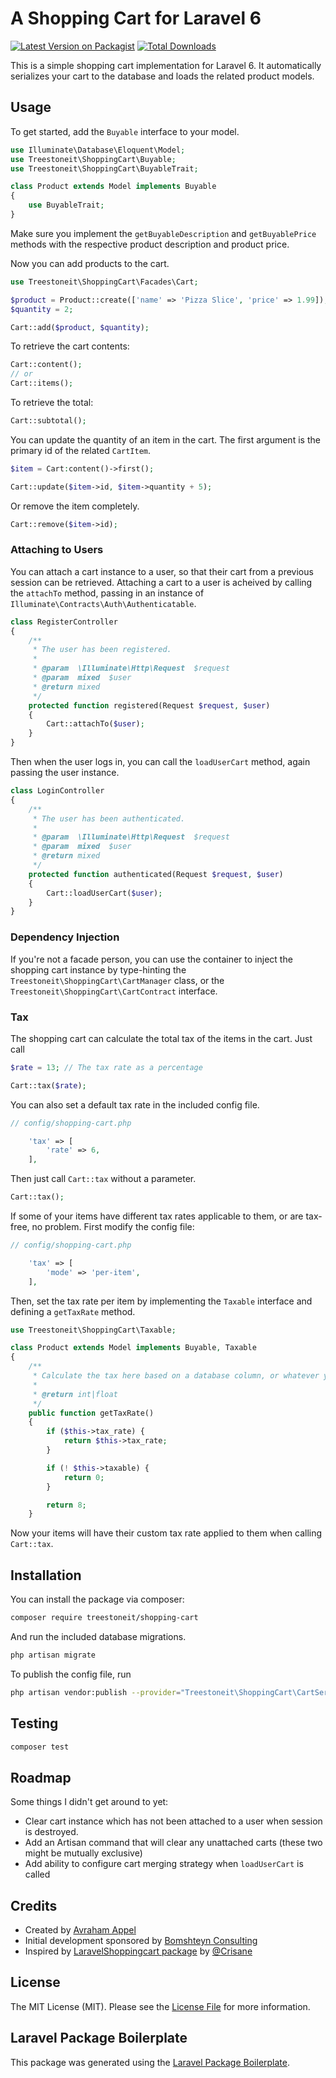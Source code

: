 # A Shopping Cart for Laravel 6

[![Latest Version on Packagist](https://img.shields.io/packagist/v/treestoneit/shopping-cart.svg?style=flat-square)](https://packagist.org/packages/treestoneit/shopping-cart)
[![Total Downloads](https://img.shields.io/packagist/dt/treestoneit/shopping-cart.svg?style=flat-square)](https://packagist.org/packages/treestoneit/shopping-cart)

This is a simple shopping cart implementation for Laravel 6. It automatically serializes your cart to the database and loads the related product models.

## Usage

To get started, add the `Buyable` interface to your model.

```php
use Illuminate\Database\Eloquent\Model;
use Treestoneit\ShoppingCart\Buyable;
use Treestoneit\ShoppingCart\BuyableTrait;

class Product extends Model implements Buyable
{
    use BuyableTrait;
}
```

Make sure you implement the `getBuyableDescription` and `getBuyablePrice` methods with the respective product description and product price.

Now you can add products to the cart.
```php
use Treestoneit\ShoppingCart\Facades\Cart;

$product = Product::create(['name' => 'Pizza Slice', 'price' => 1.99]);
$quantity = 2;

Cart::add($product, $quantity);
```

To retrieve the cart contents:
```php
Cart::content();
// or
Cart::items();
```

To retrieve the total:
```php
Cart::subtotal();
```

You can update the quantity of an item in the cart. The first argument is the primary id of the related `CartItem`.
```php
$item = Cart:content()->first();

Cart::update($item->id, $item->quantity + 5);
```

Or remove the item completely.
```php
Cart::remove($item->id);
```

### Attaching to Users

You can attach a cart instance to a user, so that their cart from a previous session can be retrieved. Attaching a cart to a user is acheived by calling the `attachTo` method, passing in an instance of `Illuminate\Contracts\Auth\Authenticatable`.

```php
class RegisterController
{
    /**
     * The user has been registered.
     *
     * @param  \Illuminate\Http\Request  $request
     * @param  mixed  $user
     * @return mixed
     */
    protected function registered(Request $request, $user)
    {
        Cart::attachTo($user);
    }
}
``` 

Then when the user logs in, you can call the `loadUserCart` method, again passing the user instance.

```php
class LoginController
{
    /**
     * The user has been authenticated.
     *
     * @param  \Illuminate\Http\Request  $request
     * @param  mixed  $user
     * @return mixed
     */
    protected function authenticated(Request $request, $user)
    {
        Cart::loadUserCart($user);
    }
}
```

### Dependency Injection

If you're not a facade person, you can use the container to inject the shopping cart instance by type-hinting the `Treestoneit\ShoppingCart\CartManager` class, or the `Treestoneit\ShoppingCart\CartContract` interface.

### Tax

The shopping cart can calculate the total tax of the items in the cart. Just call
```php
$rate = 13; // The tax rate as a percentage

Cart::tax($rate);
```

You can also set a default tax rate in the included config file.
```php
// config/shopping-cart.php

    'tax' => [
        'rate' => 6,
    ],
```

Then just call `Cart::tax` without a parameter.
```php
Cart::tax();
```

If some of your items have different tax rates applicable to them, or are tax-free, no problem. First modify the config file:
```php
// config/shopping-cart.php

    'tax' => [
        'mode' => 'per-item',
    ],
```
Then, set the tax rate per item by implementing the `Taxable` interface and defining a `getTaxRate` method.
```php
use Treestoneit\ShoppingCart\Taxable;

class Product extends Model implements Buyable, Taxable
{
    /**
     * Calculate the tax here based on a database column, or whatever you will.
     *
     * @return int|float
     */
    public function getTaxRate()
    {
        if ($this->tax_rate) {
            return $this->tax_rate;
        }

        if (! $this->taxable) {
            return 0;
        }

        return 8;
    }
```

Now your items will have their custom tax rate applied to them when calling `Cart::tax`. 

## Installation

You can install the package via composer:

```bash
composer require treestoneit/shopping-cart
```

And run the included database migrations.

```bash
php artisan migrate
```

To publish the config file, run
```bash
php artisan vendor:publish --provider="Treestoneit\ShoppingCart\CartServiceProvider"
```

## Testing

``` bash
composer test
```

## Roadmap

Some things I didn't get around to yet:

- Clear cart instance which has not been attached to a user when session is destroyed.
- Add an Artisan command that will clear any unattached carts (these two might be mutually exclusive)
- Add ability to configure cart merging strategy when `loadUserCart` is called

## Credits

- Created by [Avraham Appel](https://github.com/treestoneit)
- Initial development sponsored by [Bomshteyn Consulting](https://bomshteyn.com)
- Inspired by [LaravelShoppingcart package](https://github.com/Crinsane/LaravelShoppingcart) by [@Crisane](https://github.com/Crinsane)

## License

The MIT License (MIT). Please see the [License File](LICENSE.md) for more information.

## Laravel Package Boilerplate

This package was generated using the [Laravel Package Boilerplate](https://laravelpackageboilerplate.com).
